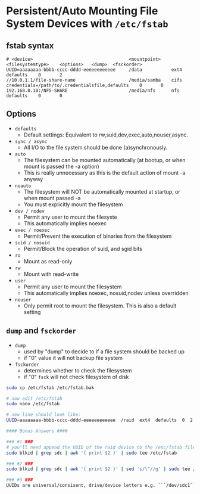 # Persistent/Auto Mounting File System Devices with ```/etc/fstab```

## fstab syntax
```
# <device>                                    <mountpoint>    <filesystemtype>    <options>   <dump>  <fsckorder>
UUID=aaaaaaaa-bbbb-cccc-dddd-eeeeeeeeeeee     /data           ext4                defaults    0       2
//10.0.1.1/file-share-name                    /media/samba    cifs                credentials=/path/to/.credentialsfile,defaults    0       0
192.168.0.10:/NFS-SHARE                       /media/nfs      nfs                 defaults    0       0
```

## Options
- ```defaults```
    - Default settings: Equivalent to rw,suid,dev,exec,auto,nouser,async.
- ```sync / async```
    - All I/O to the file system should be done (a)synchronously.
- ```auto```
    - The filesystem can be mounted automatically (at bootup, or when mount is passed the -a option)
    - This is really unnecessary as this is the default action of mount -a anyway
- ```noauto```
    - The filesystem will NOT be automatically mounted at startup, or when mount passed -a
    - You must explicitly mount the filesystem
- ```dev / nodev```
    - Permit any user to mount the filesyste
    - This automatically implies noexec
- ```exec / noexec```
    - Permit/Prevent the execution of binaries from the filesystem
- ```suid / nosuid```
    - Permit/Block the operation of suid, and sgid bits
- ```ro```
    - Mount as read-only
- ```rw```
    - Mount with read-write
- ```user```
    - Permit any user to mount the filesystem
    - This automatically implies noexec, nosuid,nodev unless overridden
- ```nouser```
    - Only permit root to mount the filesystem. This is also a default setting

## ```dump``` and ```fsckorder```
- ```dump```
    - used by "dump" to decide to if a file system should be backed up
    - if "0" value it will not backup file system
- ```fsckorder```
    - determines whether to check the filesystem
    - if "0" ```fsck``` will not check filesystem of disk

```bash
sudo cp /etc/fstab /etc/fstab.bak

# now edit /etc/fstab
sudo nano /etc/fstab

# new line should look like:
UUID=aaaaaaaa-bbbb-cccc-dddd-eeeeeeeeeeee  /raid  ext4  defaults  0  2

#### Bonus Answers ####

### #1 ###
# you'll need append the UUID of the raid device to the /etc/fstab file and edit to the correct fstab syntax
sudo blkid | grep sdc | awk '{ print $2 }' | sudo tee /etc/fstab

### #2 ###
sudo blkid | grep sdc | awk '{ print $2 }' | sed 's/\"//g' | sudo tee /etc/fstab

### #3 ###
UUIDs are universal/consisent, drive/device letters e.g. ```/dev/sdc1``` are not.
```